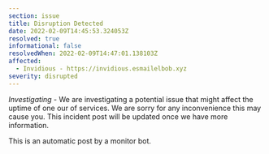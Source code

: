 ```yaml
---
section: issue
title: Disruption Detected
date: 2022-02-09T14:45:53.324053Z
resolved: true
informational: false
resolvedWhen: 2022-02-09T14:47:01.138103Z
affected:
  - Invidious - https://invidious.esmailelbob.xyz
severity: disrupted
---
```

*Investigating* - We are investigating a potential issue that might affect the uptime of one our of services. We are sorry for any inconvenience this may cause you. This incident post will be updated once we have more information.

This is an automatic post by a monitor bot.
        